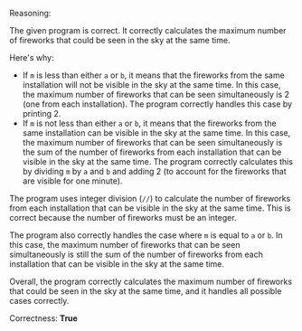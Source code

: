 Reasoning:

The given program is correct. It correctly calculates the maximum number of fireworks that could be seen in the sky at the same time.

Here's why:

* If `m` is less than either `a` or `b`, it means that the fireworks from the same installation will not be visible in the sky at the same time. In this case, the maximum number of fireworks that can be seen simultaneously is 2 (one from each installation). The program correctly handles this case by printing 2.
* If `m` is not less than either `a` or `b`, it means that the fireworks from the same installation can be visible in the sky at the same time. In this case, the maximum number of fireworks that can be seen simultaneously is the sum of the number of fireworks from each installation that can be visible in the sky at the same time. The program correctly calculates this by dividing `m` by `a` and `b` and adding 2 (to account for the fireworks that are visible for one minute).

The program uses integer division (`//`) to calculate the number of fireworks from each installation that can be visible in the sky at the same time. This is correct because the number of fireworks must be an integer.

The program also correctly handles the case where `m` is equal to `a` or `b`. In this case, the maximum number of fireworks that can be seen simultaneously is still the sum of the number of fireworks from each installation that can be visible in the sky at the same time.

Overall, the program correctly calculates the maximum number of fireworks that could be seen in the sky at the same time, and it handles all possible cases correctly.

Correctness: **True**